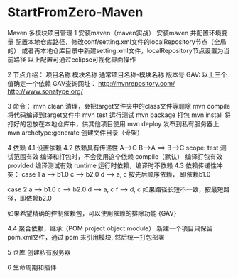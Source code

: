 # StartFromZero-Maven
Maven 多模块项目管理
1 安装maven（maven实战）
安装maven 并配置环境变量
配置本地仓库路径，修改conf/setting.xml文件的localRepository节点（全局的）
或者再本地仓库目录中新建setting.xml文件，localRepository节点设置为当前路径
以上配置可通过eclipse可视化界面操作

2 节点介绍：
<groupId></groupId> 项目名称
<artifactId></artifactId> 模块名称 通常项目名称-模块名称
<version></version> 版本号
GAV: 以上三个值确定一个依赖
GAV查询网址：
http://mvnrepository.com/
http://www.sonatype.org/

3 命令：
mvn clean 清理，会把target文件夹中的class文件等删除
mvn compile 将代码编译到target文件中
mvn test 运行测试
mvn package 打包
mvn install 将打好的包放在本地仓库中，供其他项目使用
mvn deploy 发布到私有服务器上
mvn archetype:generate 创建文件目录（骨架）

4 依赖
4.1 设置依赖
<dependencies>
	<dependency>
		<groupId></groupId>
		<artifactId></artifactId>
		<version></version>
		<scope></scope> <!--默认compile，编译范围依赖-->
	</dependency>
</dependencies>
4.2 依赖具有传递性
A-->C B-->A ==> B-->C
scope:
test 测试范围有效 编译和打包时，不会使用这个依赖
compile（默认） 编译打包有效
provided 编译测试有效
runtime 运行时依赖，编译时不依赖
4.3 依赖传递性冲突：
case 1 
a --> b1.0
c --> b2.0
d --> a, c 按先后顺序依赖， 即依赖b1.0

case 2
a --> b1.0
c --> b2.0
d --> a, c
f --> d, c 如果路径长短不一致，按最短路径，即依赖b2.0

如果希望精确的控制依赖包，可以使用依赖的排除功能
<dependency>
		<groupId></groupId>
		<artifactId></artifactId>
		<version></version>
		<exclusions>
			<exclusion>{GAV}</exclusion>
		</exclusions>
</dependency>

4.4 聚合依赖，继承（POM project object module）
新建一个项目只保留pom.xml文件，通过
<packaging>pom</packaging>
<modules>
	<module></module>
</modules>
来引用模块, 然后统一打包部署


5 仓库
创建私有服务器

6 生命周期和插件
